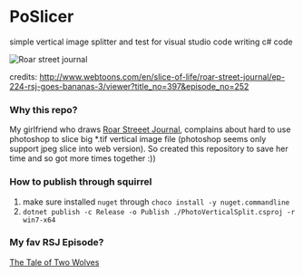# PoSlicer
simple vertical image splitter and test for visual studio code writing c# code


![Roar street journal](https://user-images.githubusercontent.com/138537/31620468-e86f58da-b2c9-11e7-837e-d6ce4901dc9d.png)

credits: http://www.webtoons.com/en/slice-of-life/roar-street-journal/ep-224-rsj-goes-bananas-3/viewer?title_no=397&episode_no=252


### Why this repo?
My girlfriend who draws [Roar Streeet Journal](http://www.webtoons.com/en/slice-of-life/roar-street-journal/list?title_no=397), complains about hard to use photoshop to slice big *.tif vertical image file (photoshop seems only support jpeg slice into web version).
So created this repository to save her time and so got more times together :))

### How to publish through squirrel 
1. make sure installed `nuget` through `choco install -y nuget.commandline`
2. `dotnet publish -c Release -o Publish ./PhotoVerticalSplit.csproj -r win7-x64`

### My fav RSJ Episode?
[The Tale of Two Wolves](http://www.webtoons.com/en/slice-of-life/roar-street-journal/ep-226-the-tale-of-two-wolves/viewer?title_no=397&episode_no=256)
